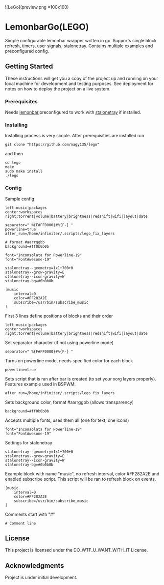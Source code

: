 ![LeGo](preview.png =100x100)

# LemonbarGo(LEGO)

Simple configurable lemonbar wrapper written in go. Supports single block refresh, timers, user signals, stalonetray. Contains multiple examples and preconfigured config.

## Getting Started

These instructions will get you a copy of the project up and running on your local machine for development and testing purposes. See deployment for notes on how to deploy the project on a live system.

### Prerequisites

Needs [lemonbar](https://github.com/LemonBoy/bar),preconfigured to work with [stalonetray](https://wiki.archlinux.org/index.php/Stalonetray) if installed.

### Installing

Installing process is very simple. After prerequisities are installed run

```
git clone "https://github.com/nagy135/lego"
```

and then

```
cd lego
make
sudo make install
./lego
```

### Config

Sample config

```
left:music|packages
center:workspaces
right:torrent|volume|battery|brightness|redshift|wifi|layout|date

separator=" %{F#FF0000}#%{F-} "
powerline=true
after_run=/home/infiniter/.scripts/lego_fix_layers

# format #aarrggbb
background=#ff0b0b0b

font="Inconsolata for Powerline-19"
font="FontAwesome-19"

stalonetray--geometry=1x1+700+0
stalonetray--grow-gravity=E
stalonetray--icon-gravity=W
stalonetray-bg=#0b0b0b

[music
    interval=0
    color=#FF282A2E
    subscribe=/usr/bin/subscribe_music
]
```

First 3 lines define positions of blocks and their order

```
left:music|packages
center:workspaces
right:torrent|volume|battery|brightness|redshift|wifi|layout|date
```

Set separator character (if not using powerline mode)

```
separator=" %{F#FF0000}#%{F-} "
```

Turns on powerline mode, needs specified color for each block
```
powerline=true
```

Sets script that is ran after bar is created (to set your xorg layers properly). Features example used in BSPWM.
```
after_run=/home/infiniter/.scripts/lego_fix_layers
```

Sets background color, format #aarrggbb (allows transparency)

```
background=#ff0b0b0b
```

Accepts multiple fonts, uses them all (one for text, one icons)

```
font="Inconsolata for Powerline-19"
font="FontAwesome-19"
```

Settings for stalonetray

```
stalonetray--geometry=1x1+700+0
stalonetray--grow-gravity=E
stalonetray--icon-gravity=W
stalonetray-bg=#0b0b0b
```


Example block with name "music", no refresh interval, color #FF282A2E and enabled subscribe script. This script will be ran to refresh block on events.
```
[music
    interval=0
    color=#FF282A2E
    subscribe=/usr/bin/subscribe_music
]
```

Comments start with "#"

```
# Comment line
```

## License

This project is licensed under the DO_WTF_U_WANT_WITH_IT License.

## Acknowledgments

Project is under initial development.
